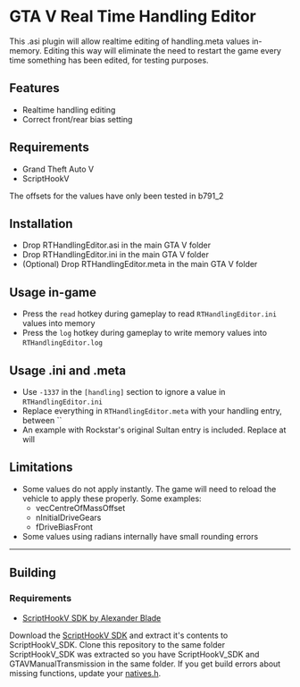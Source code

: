 GTA V Real Time Handling Editor
===========

This .asi plugin will allow realtime editing of handling.meta values in-memory. Editing this way will eliminate the need to restart the game every time something has been edited, for testing purposes.

## Features
* Realtime handling editing
* Correct front/rear bias setting

## Requirements
* Grand Theft Auto V
* ScriptHookV

The offsets for the values have only been tested in b791_2


## Installation
* Drop RTHandlingEditor.asi in the main GTA V folder
* Drop RTHandlingEditor.ini in the main GTA V folder
* (Optional) Drop RTHandlingEditor.meta in the main GTA V folder

## Usage in-game
* Press the `read` hotkey during gameplay to read `RTHandlingEditor.ini` values into memory
* Press the `log` hotkey during gameplay to write memory values into `RTHandlingEditor.log`

## Usage .ini and .meta
* Use `-1337` in the `[handling]` section to ignore a value in `RTHandlingEditor.ini`
* Replace everything in `RTHandlingEditor.meta` with your handling entry, between ``
* An example with Rockstar's original Sultan entry is included. Replace at will

## Limitations
* Some values do not apply instantly. The game will need to reload the vehicle to apply these properly. Some examples:
  * vecCentreOfMassOffset
  * nInitialDriveGears
  * fDriveBiasFront
* Some values using radians internally have small rounding errors


------------------------------

## Building

### Requirements
* [ScriptHookV SDK by Alexander Blade](http://www.dev-c.com/gtav/scripthookv/)

Download the [ScriptHookV SDK](http://www.dev-c.com/gtav/scripthookv/) and extract it's contents to ScriptHookV_SDK. 
Clone this repository to the same folder ScriptHookV_SDK was extracted so you have ScriptHookV_SDK and GTAVManualTransmission in the same folder. If you get build errors about missing functions, update your [natives.h](http://www.dev-c.com/nativedb/natives.h).
